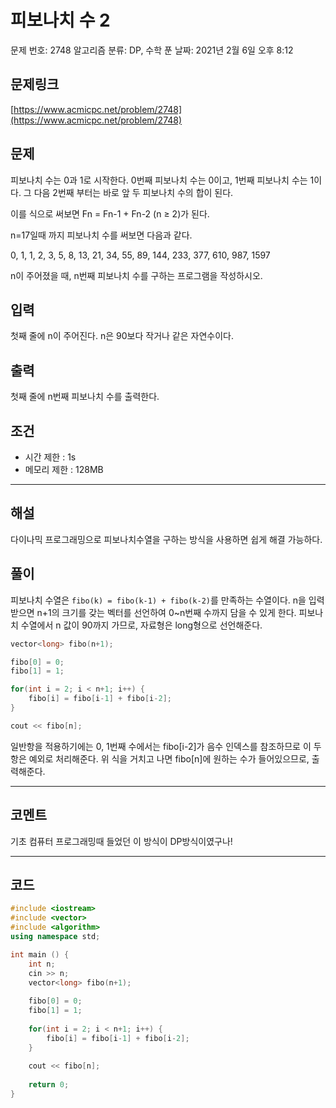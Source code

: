 # 피보나치 수 2

문제 번호: 2748
알고리즘 분류: DP, 수학
푼 날짜: 2021년 2월 6일 오후 8:12

## 문제링크

[https://www.acmicpc.net/problem/2748](https://www.acmicpc.net/problem/2748)

## 문제

피보나치 수는 0과 1로 시작한다. 0번째 피보나치 수는 0이고, 1번째 피보나치 수는 1이다. 그 다음 2번째 부터는 바로 앞 두 피보나치 수의 합이 된다.

이를 식으로 써보면 Fn = Fn-1 + Fn-2 (n ≥ 2)가 된다.

n=17일때 까지 피보나치 수를 써보면 다음과 같다.

0, 1, 1, 2, 3, 5, 8, 13, 21, 34, 55, 89, 144, 233, 377, 610, 987, 1597

n이 주어졌을 때, n번째 피보나치 수를 구하는 프로그램을 작성하시오.

## 입력

첫째 줄에 n이 주어진다. n은 90보다 작거나 같은 자연수이다.

## 출력

첫째 줄에 n번째 피보나치 수를 출력한다.

## 조건

- 시간 제한 : 1s
- 메모리 제한 : 128MB

---

## 해설

다이나믹 프로그래밍으로 피보나치수열을 구하는 방식을 사용하면 쉽게 해결 가능하다. 

## 풀이

피보나치 수열은 `fibo(k) = fibo(k-1) + fibo(k-2)`를 만족하는 수열이다. n을 입력받으면 n+1의 크기를 갖는 벡터를 선언하여 0~n번째 수까지 담을 수 있게 한다. 피보나치 수열에서 n 값이 90까지 가므로, 자료형은 long형으로 선언해준다.

```cpp
vector<long> fibo(n+1);

fibo[0] = 0;
fibo[1] = 1;

for(int i = 2; i < n+1; i++) {
    fibo[i] = fibo[i-1] + fibo[i-2];
}

cout << fibo[n];
```

일반항을 적용하기에는 0, 1번째 수에서는 fibo[i-2]가 음수 인덱스를 참조하므로 이 두 항은 예외로 처리해준다. 위 식을 거치고 나면 fibo[n]에 원하는 수가 들어있으므로, 출력해준다.

---

## 코멘트

기초 컴퓨터 프로그래밍때 들었던 이 방식이 DP방식이였구나!

---

## 코드

```cpp
#include <iostream>
#include <vector>
#include <algorithm>
using namespace std;

int main () {
    int n;
    cin >> n;
    vector<long> fibo(n+1);
    
    fibo[0] = 0;
    fibo[1] = 1;
    
    for(int i = 2; i < n+1; i++) {
        fibo[i] = fibo[i-1] + fibo[i-2];
    }
    
    cout << fibo[n];
    
    return 0;
}
```